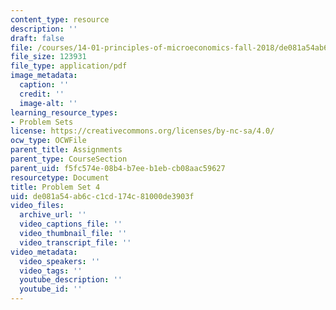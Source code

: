 ```yaml
---
content_type: resource
description: ''
draft: false
file: /courses/14-01-principles-of-microeconomics-fall-2018/de081a54ab6cc1cd174c81000de3903f_MIT14_01F18_pset4.pdf
file_size: 123931
file_type: application/pdf
image_metadata:
  caption: ''
  credit: ''
  image-alt: ''
learning_resource_types:
- Problem Sets
license: https://creativecommons.org/licenses/by-nc-sa/4.0/
ocw_type: OCWFile
parent_title: Assignments
parent_type: CourseSection
parent_uid: f5fc574e-08b4-b7ee-b1eb-cb08aac59627
resourcetype: Document
title: Problem Set 4
uid: de081a54-ab6c-c1cd-174c-81000de3903f
video_files:
  archive_url: ''
  video_captions_file: ''
  video_thumbnail_file: ''
  video_transcript_file: ''
video_metadata:
  video_speakers: ''
  video_tags: ''
  youtube_description: ''
  youtube_id: ''
---
```

